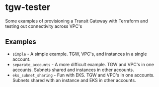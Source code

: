 # tgw-tester

Some examples of provisioning a Transit Gateway with Terraform and testing out connectivity across VPC's

## Examples

* `simple` - A simple example. TGW, VPC's, and instances in a single account.
* `separate_accounts` - A more difficult example. TGW and VPC's in one accounts. Subnets shared and instances in other accounts.
* `eks_subnet_sharing` - Fun with EKS. TGW and VPC's in one accounts. Subnets shared with an instance and EKS in other accounts.